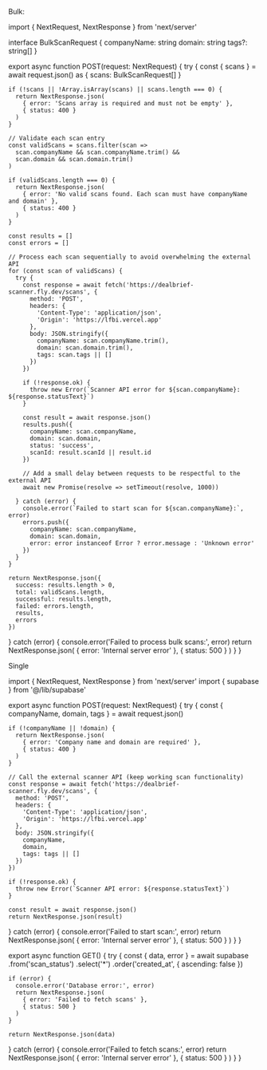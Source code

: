 Bulk:

import { NextRequest, NextResponse } from 'next/server'

interface BulkScanRequest {
  companyName: string
  domain: string
  tags?: string[]
}

export async function POST(request: NextRequest) {
  try {
    const { scans } = await request.json() as { scans: BulkScanRequest[] }

    if (!scans || !Array.isArray(scans) || scans.length === 0) {
      return NextResponse.json(
        { error: 'Scans array is required and must not be empty' },
        { status: 400 }
      )
    }

    // Validate each scan entry
    const validScans = scans.filter(scan => 
      scan.companyName && scan.companyName.trim() && 
      scan.domain && scan.domain.trim()
    )

    if (validScans.length === 0) {
      return NextResponse.json(
        { error: 'No valid scans found. Each scan must have companyName and domain' },
        { status: 400 }
      )
    }

    const results = []
    const errors = []

    // Process each scan sequentially to avoid overwhelming the external API
    for (const scan of validScans) {
      try {
        const response = await fetch('https://dealbrief-scanner.fly.dev/scans', {
          method: 'POST',
          headers: {
            'Content-Type': 'application/json',
            'Origin': 'https://lfbi.vercel.app'
          },
          body: JSON.stringify({
            companyName: scan.companyName.trim(),
            domain: scan.domain.trim(),
            tags: scan.tags || []
          })
        })

        if (!response.ok) {
          throw new Error(`Scanner API error for ${scan.companyName}: ${response.statusText}`)
        }

        const result = await response.json()
        results.push({
          companyName: scan.companyName,
          domain: scan.domain,
          status: 'success',
          scanId: result.scanId || result.id
        })

        // Add a small delay between requests to be respectful to the external API
        await new Promise(resolve => setTimeout(resolve, 1000))

      } catch (error) {
        console.error(`Failed to start scan for ${scan.companyName}:`, error)
        errors.push({
          companyName: scan.companyName,
          domain: scan.domain,
          error: error instanceof Error ? error.message : 'Unknown error'
        })
      }
    }

    return NextResponse.json({
      success: results.length > 0,
      total: validScans.length,
      successful: results.length,
      failed: errors.length,
      results,
      errors
    })

  } catch (error) {
    console.error('Failed to process bulk scans:', error)
    return NextResponse.json(
      { error: 'Internal server error' },
      { status: 500 }
    )
  }
}

Single

import { NextRequest, NextResponse } from 'next/server'
import { supabase } from '@/lib/supabase'

export async function POST(request: NextRequest) {
  try {
    const { companyName, domain, tags } = await request.json()

    if (!companyName || !domain) {
      return NextResponse.json(
        { error: 'Company name and domain are required' },
        { status: 400 }
      )
    }

    // Call the external scanner API (keep working scan functionality)
    const response = await fetch('https://dealbrief-scanner.fly.dev/scans', {
      method: 'POST',
      headers: {
        'Content-Type': 'application/json',
        'Origin': 'https://lfbi.vercel.app'
      },
      body: JSON.stringify({
        companyName,
        domain,
        tags: tags || []
      })
    })

    if (!response.ok) {
      throw new Error(`Scanner API error: ${response.statusText}`)
    }

    const result = await response.json()
    return NextResponse.json(result)
  } catch (error) {
    console.error('Failed to start scan:', error)
    return NextResponse.json(
      { error: 'Internal server error' },
      { status: 500 }
    )
  }
}

export async function GET() {
  try {
    const { data, error } = await supabase
      .from('scan_status')
      .select('*')
      .order('created_at', { ascending: false })

    if (error) {
      console.error('Database error:', error)
      return NextResponse.json(
        { error: 'Failed to fetch scans' },
        { status: 500 }
      )
    }

    return NextResponse.json(data)
  } catch (error) {
    console.error('Failed to fetch scans:', error)
    return NextResponse.json(
      { error: 'Internal server error' },
      { status: 500 }
    )
  }
}